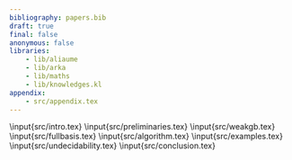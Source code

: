 ```yaml
---
bibliography: papers.bib
draft: true
final: false
anonymous: false
libraries:
    - lib/aliaume
    - lib/arka
    - lib/maths
    - lib/knowledges.kl
appendix:
    - src/appendix.tex
---
```


\input{src/intro.tex}
\input{src/preliminaries.tex}
\input{src/weakgb.tex}
\input{src/fullbasis.tex}
\input{src/algorithm.tex}
\input{src/examples.tex}
\input{src/undecidability.tex}
\input{src/conclusion.tex}

